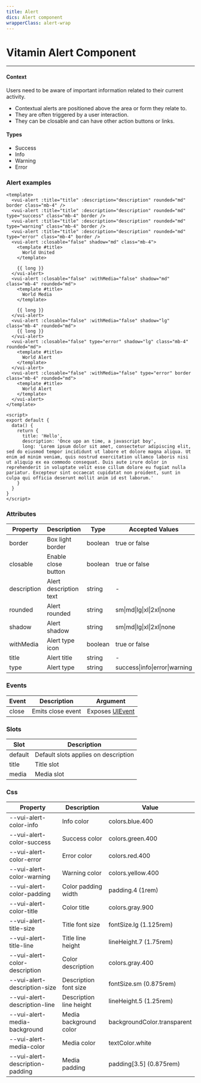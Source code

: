```yaml
---
title: Alert
dics: Alert component
wrapperClass: alert-wrap
---
```


# Vitamin Alert Component
----

<div class="my-8">
  <h4 class="text-lg mb-4">Context</h4>
  <p class="text-gray-700 dark:text-gray-100 mb-4">Users need to be aware of important information related to their current activity.</p>
  <ul class="list-inside list-disc rounded-xl overflow-hidden bg-gradient-to-r from-purple-50 to-purple-100 p-10">
    <li class="text-gray-700">Contextual alerts are positioned above the area or form they relate to.</li>
    <li class="text-gray-700">They are often triggered by a user interaction.</li>
    <li class="text-gray-700">They can be closable and can have other action buttons or links.</li>
  </ul>
  <h4 class="text-lg my-4">Types</h4>
  <ul class="list-inside list-disc rounded-xl overflow-hidden bg-gradient-to-r from-purple-50 to-purple-100 p-10">
    <li class="text-green-400">Success</li>
    <li class="text-blue-400">Info</li>
    <li class="text-yellow-400">Warning</li>
    <li class="text-red-400">Error</li>
  </ul>
</div>


### Alert examples

```vue demo
<template>
  <vui-alert :title="title" :description="description" rounded="md" border class="mb-4" />
  <vui-alert :title="title" :description="description" rounded="md" type="success" class="mb-4" border />
  <vui-alert :title="title" :description="description" rounded="md" type="warning" class="mb-4" border />
  <vui-alert :title="title" :description="description" rounded="md" type="error" class="mb-4" border />
  <vui-alert :closable="false" shadow="md" class="mb-4">
    <template #title>
      World United
    </template>

    {{ long }}
  </vui-alert>
  <vui-alert :closable="false" :withMedia="false" shadow="md" class="mb-4" rounded="md">
    <template #title>
      World Media
    </template>

    {{ long }}
  </vui-alert>
  <vui-alert :closable="false" :withMedia="false" shadow="lg" class="mb-4" rounded="md">
    {{ long }}
  </vui-alert>
  <vui-alert :closable="false" type="error" shadow="lg" class="mb-4" rounded="md">
    <template #title>
      World Alert
    </template>
  </vui-alert>
  <vui-alert :closable="false" :withMedia="false" type="error" border class="mb-4" rounded="md">
    <template #title>
      World Alert
    </template>
  </vui-alert>
</template>

<script>
export default {
  data() {
    return {
      title: 'Hello',
      description: 'Once upo an time, a javascript boy',
      long: 'Lorem ipsum dolor sit amet, consectetur adipiscing elit, sed do eiusmod tempor incididunt ut labore et dolore magna aliqua. Ut enim ad minim veniam, quis nostrud exercitation ullamco laboris nisi ut aliquip ex ea commodo consequat. Duis aute irure dolor in reprehenderit in voluptate velit esse cillum dolore eu fugiat nulla pariatur. Excepteur sint occaecat cupidatat non proident, sunt in culpa qui officia deserunt mollit anim id est laborum.'
    }
  }
}
</script>
```

### Attributes

<div class="dark:bg-gray-900 bg-white shadow-md rounded my-6">
  <table class="min-w-max w-full table-auto">
    <thead>
      <tr class="dark:bg-gray-700 dark:text-gray-300 bg-gray-200 text-gray-600 uppercase text-sm leading-normal">
        <th class="py-3 px-6 text-left">Property</th>
        <th class="py-3 px-6 text-left">Description</th>
        <th class="py-3 px-6 text-center">Type</th>
        <th class="py-3 px-6 text-center">Accepted Values</th>
        <th class="py-3 px-6 text-center">Default</th>
      </tr>
    </thead>
    <tbody class="dark:text-gray-300 text-gray-600 text-sm font-light">
      <tr class="border-b border-gray-200 dark:hover:bg-gray-800 hover:bg-gray-100">
        <td class="py-3 px-6 text-left whitespace-nowrap">border</td>
        <td class="py-3 px-6 text-left whitespace-nowrap">Box light border</td>
        <td class="py-3 px-6 text-center whitespace-nowrap">boolean</td>
        <td class="py-3 px-6 text-center whitespace-nowrap">true or false</td>
        <td class="py-3 px-6 text-center whitespace-nowrap">false</td>
      </tr>
      <tr class="border-b border-gray-200 dark:bg-gray-600 dark:hover:bg-gray-800 bg-gray-50 hover:bg-gray-100">
        <td class="py-3 px-6 text-left whitespace-nowrap">closable</td>
        <td class="py-3 px-6 text-left whitespace-nowrap">Enable close button</td>
        <td class="py-3 px-6 text-center whitespace-nowrap">boolean</td>
        <td class="py-3 px-6 text-center whitespace-nowrap">true or false</td>
        <td class="py-3 px-6 text-center whitespace-nowrap">true</td>
      </tr>
      <tr class="border-b border-gray-200 dark:hover:bg-gray-800 hover:bg-gray-100">
        <td class="py-3 px-6 text-left whitespace-nowrap">description</td>
        <td class="py-3 px-6 text-left whitespace-nowrap">Alert description text</td>
        <td class="py-3 px-6 text-center whitespace-nowrap">string</td>
        <td class="py-3 px-6 text-center whitespace-nowrap">-</td>
        <td class="py-3 px-6 text-center whitespace-nowrap">-</td>
      </tr>
      <tr class="border-b border-gray-200 dark:bg-gray-600 dark:hover:bg-gray-800 bg-gray-50 hover:bg-gray-100">
        <td class="py-3 px-6 text-left whitespace-nowrap">rounded</td>
        <td class="py-3 px-6 text-left whitespace-nowrap">Alert rounded</td>
        <td class="py-3 px-6 text-center whitespace-nowrap">string</td>
        <td class="py-3 px-6 text-center whitespace-nowrap">sm|md|lg|xl|2xl|none</td>
        <td class="py-3 px-6 text-center whitespace-nowrap">none</td>
      </tr>
      <tr class="border-b border-gray-200 dark:hover:bg-gray-800 hover:bg-gray-100">
        <td class="py-3 px-6 text-left whitespace-nowrap">shadow</td>
        <td class="py-3 px-6 text-left whitespace-nowrap">Alert shadow</td>
        <td class="py-3 px-6 text-center whitespace-nowrap">string</td>
        <td class="py-3 px-6 text-center whitespace-nowrap">sm|md|lg|xl|2xl|none</td>
        <td class="py-3 px-6 text-center whitespace-nowrap">none</td>
      </tr>
      <tr class="border-b border-gray-200 dark:bg-gray-600 dark:hover:bg-gray-800 bg-gray-50 hover:bg-gray-100">
        <td class="py-3 px-6 text-left whitespace-nowrap">withMedia</td>
        <td class="py-3 px-6 text-left whitespace-nowrap">Alert type icon</td>
        <td class="py-3 px-6 text-center whitespace-nowrap">boolean</td>
        <td class="py-3 px-6 text-center whitespace-nowrap">true or false</td>
        <td class="py-3 px-6 text-center whitespace-nowrap">true</td>
      </tr>
      <tr class="border-b border-gray-200 dark:hover:bg-gray-800 hover:bg-gray-100">
        <td class="py-3 px-6 text-left whitespace-nowrap">title</td>
        <td class="py-3 px-6 text-left whitespace-nowrap">Alert title</td>
        <td class="py-3 px-6 text-center whitespace-nowrap">string</td>
        <td class="py-3 px-6 text-center whitespace-nowrap">-</td>
        <td class="py-3 px-6 text-center whitespace-nowrap">-</td>
      </tr>
      <tr class="border-b border-gray-200 dark:bg-gray-600 dark:hover:bg-gray-800 bg-gray-50 hover:bg-gray-100">
        <td class="py-3 px-6 text-left whitespace-nowrap">type</td>
        <td class="py-3 px-6 text-left whitespace-nowrap">Alert type</td>
        <td class="py-3 px-6 text-center whitespace-nowrap">string</td>
        <td class="py-3 px-6 text-center whitespace-nowrap">success|info|error|warning</td>
        <td class="py-3 px-6 text-center whitespace-nowrap">info</td>
      </tr>
    </tbody>
  </table>
</div>

### Events

<div class="dark:bg-gray-900 bg-white shadow-md rounded my-6">
  <table class="min-w-max w-full table-auto">
    <thead>
      <tr class="dark:bg-gray-700 dark:text-gray-300 bg-gray-200 text-gray-600 uppercase text-sm leading-normal">
        <th class="py-3 px-6 text-left">Event</th>
        <th class="py-3 px-6 text-left">Description</th>
        <th class="py-3 px-6 text-center">Argument</th>
      </tr>
    </thead>
    <tbody class="dark:text-gray-300 text-gray-600 text-sm font-light">
      <tr class="border-b border-gray-200 dark:hover:bg-gray-800 hover:bg-gray-100">
        <td class="py-3 px-6 text-left whitespace-nowrap">close</td>
        <td class="py-3 px-6 text-left whitespace-nowrap">Emits close event</td>
        <td class="py-3 px-6 text-center whitespace-nowrap">Exposes <a href="https://developer.mozilla.org/en-US/docs/Web/API/UIEvent">UIEvent</a></td>
      </tr>
    </tbody>
  </table>
</div>

### Slots

<div class="dark:bg-gray-900 bg-white shadow-md rounded my-6">
  <table class="min-w-max w-full table-auto">
    <thead>
      <tr class="dark:bg-gray-700 dark:text-gray-300 bg-gray-200 text-gray-600 uppercase text-sm leading-normal">
        <th class="py-3 px-6 text-left">Slot</th>
        <th class="py-3 px-6 text-left">Description</th>
      </tr>
    </thead>
    <tbody class="dark:text-gray-300 text-gray-600 text-sm font-light">
      <tr class="border-b border-gray-200 dark:hover:bg-gray-800 hover:bg-gray-100">
        <td class="py-3 px-6 text-left whitespace-nowrap">default</td>
        <td class="py-3 px-6 text-left whitespace-nowrap">Default slots applies on description</td>
      </tr>
      <tr class="border-b border-gray-200 dark:bg-gray-600 dark:hover:bg-gray-800 bg-gray-50 hover:bg-gray-100">
        <td class="py-3 px-6 text-left whitespace-nowrap">title</td>
        <td class="py-3 px-6 text-left whitespace-nowrap">Title slot</td>
      </tr>
      <tr class="border-b border-gray-200 dark:hover:bg-gray-800 hover:bg-gray-100">
        <td class="py-3 px-6 text-left whitespace-nowrap">media</td>
        <td class="py-3 px-6 text-left whitespace-nowrap">Media slot</td>
      </tr>
    </tbody>
  </table>
</div>

### Css

<div class="dark:bg-gray-900 bg-white shadow-md rounded my-6">
  <table class="min-w-max w-full table-auto">
    <thead>
      <tr class="dark:bg-gray-700 dark:text-gray-300 bg-gray-200 text-gray-600 uppercase text-sm leading-normal">
        <th class="py-3 px-6 text-left">Property</th>
        <th class="py-3 px-6 text-left">Description</th>
        <th class="py-3 px-6 text-right">Value</th>
      </tr>
    </thead>
    <tbody class="dark:text-gray-300 text-gray-600 text-sm font-light">
      <tr class="border-b border-gray-200 dark:hover:bg-gray-800 hover:bg-gray-100">
        <td class="py-3 px-6 text-left whitespace-nowrap">--vui-alert-color-info</td>
        <td class="py-3 px-6 text-left whitespace-nowrap">Info color</td>
        <td class="py-3 px-6 text-center whitespace-nowrap flex justify-end items-center">colors.blue.400 <span class="bg-blue-400 w-8 h-8 border border-gray-200 inline-block"></span></td>
      </tr>
      <tr class="border-b border-gray-200 dark:bg-gray-600 dark:hover:bg-gray-800 bg-gray-50 hover:bg-gray-100">
        <td class="py-3 px-6 text-left whitespace-nowrap">--vui-alert-color-success</td>
        <td class="py-3 px-6 text-left whitespace-nowrap">Success color</td>
        <td class="py-3 px-6 text-center whitespace-nowrap flex justify-end items-center">colors.green.400 <span class="bg-green-400 w-8 h-8 border border-gray-200 inline-block"></span></td>
      </tr>
      <tr class="border-b border-gray-200 dark:hover:bg-gray-800 hover:bg-gray-100">
        <td class="py-3 px-6 text-left whitespace-nowrap">--vui-alert-color-error</td>
        <td class="py-3 px-6 text-left whitespace-nowrap">Error color</td>
        <td class="py-3 px-6 text-center whitespace-nowrap flex justify-end items-center">colors.red.400 <span class="bg-red-400 w-8 h-8 border border-gray-200 inline-block"></span></td>
      </tr>
      <tr class="border-b border-gray-200 dark:bg-gray-600 dark:hover:bg-gray-800 bg-gray-50 hover:bg-gray-100">
        <td class="py-3 px-6 text-left whitespace-nowrap">--vui-alert-color-warning</td>
        <td class="py-3 px-6 text-left whitespace-nowrap">Warning color</td>
        <td class="py-3 px-6 text-center whitespace-nowrap flex justify-end items-center">colors.yellow.400 <span class="bg-yellow-400 w-8 h-8 border border-gray-200 inline-block"></span></td>
      </tr>
      <tr class="border-b border-gray-200 dark:hover:bg-gray-800 hover:bg-gray-100">
        <td class="py-3 px-6 text-left whitespace-nowrap">--vui-alert-color-padding</td>
        <td class="py-3 px-6 text-left whitespace-nowrap">Color padding width</td>
        <td class="py-3 px-6 text-center whitespace-nowrap flex justify-end items-center">padding.4 (1rem)</td>
      </tr>
      <tr class="border-b border-gray-200 dark:bg-gray-600 dark:hover:bg-gray-800 bg-gray-50 hover:bg-gray-100">
        <td class="py-3 px-6 text-left whitespace-nowrap">--vui-alert-color-title</td>
        <td class="py-3 px-6 text-left whitespace-nowrap">Color title</td>
        <td class="py-3 px-6 text-center whitespace-nowrap flex justify-end items-center">colors.gray.900 <span class="bg-gray-900 w-8 h-8 border border-gray-200 inline-block"></span></td>
      </tr>
      <tr class="border-b border-gray-200 dark:hover:bg-gray-800 hover:bg-gray-100">
        <td class="py-3 px-6 text-left whitespace-nowrap">--vui-alert-title-size</td>
        <td class="py-3 px-6 text-left whitespace-nowrap">Title font size</td>
        <td class="py-3 px-6 text-center whitespace-nowrap flex justify-end items-center">fontSize.lg (1.125rem)</td>
      </tr>
      <tr class="border-b border-gray-200 dark:bg-gray-600 dark:hover:bg-gray-800 bg-gray-50 hover:bg-gray-100">
        <td class="py-3 px-6 text-left whitespace-nowrap">--vui-alert-title-line</td>
        <td class="py-3 px-6 text-left whitespace-nowrap">Title line height</td>
        <td class="py-3 px-6 text-center whitespace-nowrap flex justify-end items-center">lineHeight.7 (1.75rem)</td>
      </tr>
      <tr class="border-b border-gray-200 dark:hover:bg-gray-800 hover:bg-gray-100">
        <td class="py-3 px-6 text-left whitespace-nowrap">--vui-alert-color-description</td>
        <td class="py-3 px-6 text-left whitespace-nowrap">Color description</td>
        <td class="py-3 px-6 text-center whitespace-nowrap flex justify-end items-center">colors.gray.400 <span class="bg-gray-400 w-8 h-8 border border-gray-200 inline-block"></span></td>
      </tr>
      <tr class="border-b border-gray-200 dark:bg-gray-600 dark:hover:bg-gray-800 bg-gray-50 hover:bg-gray-100">
        <td class="py-3 px-6 text-left whitespace-nowrap">--vui-alert-description-size</td>
        <td class="py-3 px-6 text-left whitespace-nowrap">Description font size</td>
        <td class="py-3 px-6 text-center whitespace-nowrap flex justify-end items-center">fontSize.sm (0.875rem)</td>
      </tr>
      <tr class="border-b border-gray-200 dark:hover:bg-gray-800 hover:bg-gray-100">
        <td class="py-3 px-6 text-left whitespace-nowrap">--vui-alert-description-line</td>
        <td class="py-3 px-6 text-left whitespace-nowrap">Description line height</td>
        <td class="py-3 px-6 text-center whitespace-nowrap flex justify-end items-center">lineHeight.5 (1.25rem)</td>
      </tr>
      <tr class="border-b border-gray-200 dark:bg-gray-600 dark:hover:bg-gray-800 bg-gray-50 hover:bg-gray-100">
        <td class="py-3 px-6 text-left whitespace-nowrap">--vui-alert-media-background</td>
        <td class="py-3 px-6 text-left whitespace-nowrap">Media background color</td>
        <td class="py-3 px-6 text-center whitespace-nowrap flex justify-end items-center">backgroundColor.transparent <span class="bg-transparent w-8 h-8 border border-gray-200 inline-block"></span></td>
      </tr>
      <tr class="border-b border-gray-200 dark:hover:bg-gray-800 hover:bg-gray-100">
        <td class="py-3 px-6 text-left whitespace-nowrap">--vui-alert-media-color</td>
        <td class="py-3 px-6 text-left whitespace-nowrap">Media color</td>
        <td class="py-3 px-6 text-center whitespace-nowrap flex justify-end items-center">textColor.white <span class="bg-white w-8 h-8 border border-gray-200 inline-block"></span></td>
      </tr>
      <tr class="border-b border-gray-200 dark:bg-gray-600 dark:hover:bg-gray-800 bg-gray-50 hover:bg-gray-100">
        <td class="py-3 px-6 text-left whitespace-nowrap">--vui-alert-description-padding</td>
        <td class="py-3 px-6 text-left whitespace-nowrap">Media padding</td>
        <td class="py-3 px-6 text-center whitespace-nowrap flex justify-end items-center">padding[3.5] (0.875rem)</td>
      </tr>
    </tbody>
  </table>
</div>
